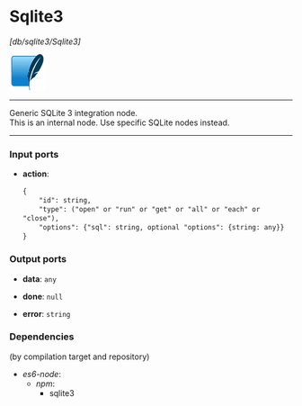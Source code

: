 # Sqlite3

_[db/sqlite3/Sqlite3]_

![icon](</assets/icons/0b2ba8cf-f316-4bcf-8035-82fa89db2445.png>)

---

Generic SQLite 3 integration node.<br>
This is an internal node. Use specific SQLite nodes instead.<br>

---

### Input ports

* __action__: 
    ```
    {
        "id": string,
        "type": ("open" or "run" or "get" or "all" or "each" or "close"),
        "options": {"sql": string, optional "options": {string: any}}
    }
    ```

### Output ports

* __data__: ` any `


* __done__: ` null `


* __error__: ` string `

### Dependencies
(by compilation target and repository)

* _es6-node_:
  * _npm_:
    * sqlite3

